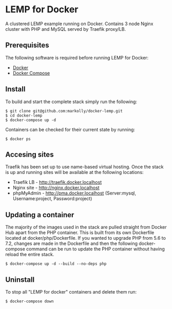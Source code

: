 # LEMP for Docker
A clustered LEMP example running on Docker. Contains 3 node Nginx cluster with PHP and MySQL served by Traefik proxy/LB.

## Prerequisites
The following software is required before running LEMP for Docker:
- [Docker](https://docs.docker.com/install/)
- [Docker Compose](https://docs.docker.com/compose/install/)

## Install
To build and start the complete stack simply run the following:
```
$ git clone git@github.com:markolly/docker-lemp.git
$ cd docker-lemp
$ docker-compose up -d
```
Containers can be checked for their current state by running:
```
$ docker ps
```

## Accesing sites
Traefik has been set up to use name-based virtual hosting. Once the stack is up and running sites will be available at the following locations:

-  Traefik LB - http://traefik.docker.localhost
-  Nginx site - http://nginx.docker.localhost
-  phpMyAdmin - http://pma.docker.localhost (Server:mysql, Username:project, Password:project)

## Updating a container
The majority of the images used in the stack are pulled straight from Docker Hub apart from the PHP container. This is built from its own Dockerfile located at docker/php/Dockerfile. If you wanted to upgrade PHP from 5.6 to 7.2, changes are made in the Dockerfile and then the following docker-compose command can be run to update the PHP container without having reload the entire stack. 
```
$ docker-compose up -d --build --no-deps php
```
## Uninstall
To stop all "LEMP for docker" containers and delete them run: 
```
$ docker-compose down 
```
